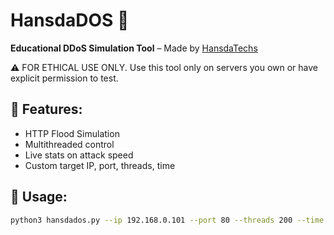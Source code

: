 # HansdaDOS 🚀

**Educational DDoS Simulation Tool** – Made by [HansdaTechs](https://github.com/YourGitHub)

⚠️ FOR ETHICAL USE ONLY. Use this tool only on servers you own or have explicit permission to test.

## 🔧 Features:
- HTTP Flood Simulation
- Multithreaded control
- Live stats on attack speed
- Custom target IP, port, threads, time

## 🧠 Usage:
```bash
python3 hansdados.py --ip 192.168.0.101 --port 80 --threads 200 --time 60
